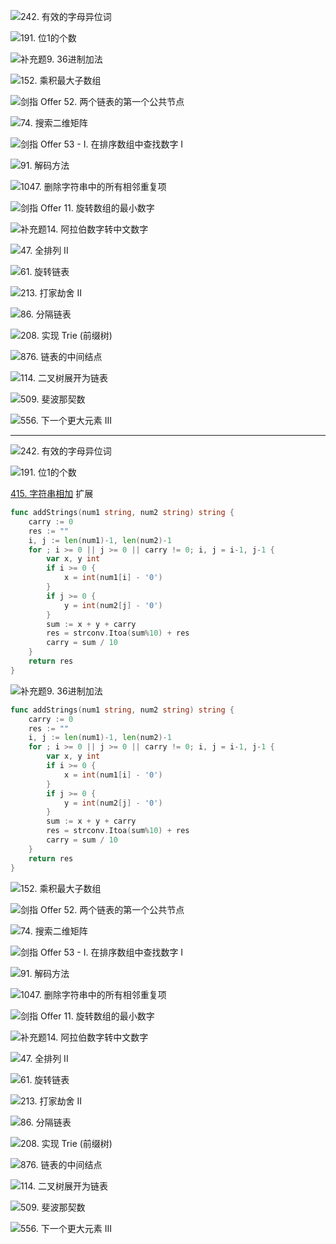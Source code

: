 
![242. 有效的字母异位词](https://leetcode-cn.com/problems/valid-anagram/)

![191. 位1的个数](https://leetcode-cn.com/problems/number-of-1-bits/)

![补充题9. 36进制加法](https://mp.weixin.qq.com/s/bgD1Q5lc92mX7RNS1L65qA)

![152. 乘积最大子数组](https://leetcode-cn.com/problems/maximum-product-subarray/)

![剑指 Offer 52. 两个链表的第一个公共节点](https://leetcode-cn.com/problems/liang-ge-lian-biao-de-di-yi-ge-gong-gong-jie-dian-lcof/)

![74. 搜索二维矩阵](https://leetcode-cn.com/problems/search-a-2d-matrix/)

![剑指 Offer 53 - I. 在排序数组中查找数字 I](https://leetcode-cn.com/problems/zai-pai-xu-shu-zu-zhong-cha-zhao-shu-zi-lcof/)

![91. 解码方法](https://leetcode-cn.com/problems/decode-ways/)

![1047. 删除字符串中的所有相邻重复项](https://leetcode-cn.com/problems/remove-all-adjacent-duplicates-in-string/)

![剑指 Offer 11. 旋转数组的最小数字](https://leetcode-cn.com/problems/xuan-zhuan-shu-zu-de-zui-xiao-shu-zi-lcof/)

![补充题14. 阿拉伯数字转中文数字]()

![47. 全排列 II](https://leetcode-cn.com/problems/permutations-ii/)

![61. 旋转链表](https://leetcode-cn.com/problems/rotate-list/)

![213. 打家劫舍 II](https://leetcode-cn.com/problems/house-robber-ii/)

![86. 分隔链表](https://leetcode-cn.com/problems/partition-list/)

![208. 实现 Trie (前缀树)](https://leetcode-cn.com/problems/implement-trie-prefix-tree/)

![876. 链表的中间结点](https://leetcode-cn.com/problems/middle-of-the-linked-list/)

![114. 二叉树展开为链表](https://leetcode-cn.com/problems/flatten-binary-tree-to-linked-list/)

![509. 斐波那契数](https://leetcode-cn.com/problems/fibonacci-number/)

![556. 下一个更大元素 III](https://leetcode-cn.com/problems/next-greater-element-iii/)



------


![242. 有效的字母异位词](https://leetcode-cn.com/problems/valid-anagram/)

![191. 位1的个数](https://leetcode-cn.com/problems/number-of-1-bits/)


[415. 字符串相加](https://leetcode-cn.com/problems/add-strings/) 扩展

```go
func addStrings(num1 string, num2 string) string {
	carry := 0
	res := ""
	i, j := len(num1)-1, len(num2)-1
	for ; i >= 0 || j >= 0 || carry != 0; i, j = i-1, j-1 {
		var x, y int
		if i >= 0 {
			x = int(num1[i] - '0')
		}
		if j >= 0 {
			y = int(num2[j] - '0')
		}
		sum := x + y + carry
		res = strconv.Itoa(sum%10) + res
		carry = sum / 10
	}
	return res
}
```

![补充题9. 36进制加法](https://mp.weixin.qq.com/s/bgD1Q5lc92mX7RNS1L65qA)

```go
func addStrings(num1 string, num2 string) string {
	carry := 0
	res := ""
	i, j := len(num1)-1, len(num2)-1
	for ; i >= 0 || j >= 0 || carry != 0; i, j = i-1, j-1 {
		var x, y int
		if i >= 0 {
			x = int(num1[i] - '0')
		}
		if j >= 0 {
			y = int(num2[j] - '0')
		}
		sum := x + y + carry
		res = strconv.Itoa(sum%10) + res
		carry = sum / 10
	}
	return res
}
```


![152. 乘积最大子数组](https://leetcode-cn.com/problems/maximum-product-subarray/)

![剑指 Offer 52. 两个链表的第一个公共节点](https://leetcode-cn.com/problems/liang-ge-lian-biao-de-di-yi-ge-gong-gong-jie-dian-lcof/)

![74. 搜索二维矩阵](https://leetcode-cn.com/problems/search-a-2d-matrix/)

![剑指 Offer 53 - I. 在排序数组中查找数字 I](https://leetcode-cn.com/problems/zai-pai-xu-shu-zu-zhong-cha-zhao-shu-zi-lcof/)

![91. 解码方法](https://leetcode-cn.com/problems/decode-ways/)

![1047. 删除字符串中的所有相邻重复项](https://leetcode-cn.com/problems/remove-all-adjacent-duplicates-in-string/)

![剑指 Offer 11. 旋转数组的最小数字](https://leetcode-cn.com/problems/xuan-zhuan-shu-zu-de-zui-xiao-shu-zi-lcof/)

![补充题14. 阿拉伯数字转中文数字]()

![47. 全排列 II](https://leetcode-cn.com/problems/permutations-ii/)

![61. 旋转链表](https://leetcode-cn.com/problems/rotate-list/)

![213. 打家劫舍 II](https://leetcode-cn.com/problems/house-robber-ii/)

![86. 分隔链表](https://leetcode-cn.com/problems/partition-list/)

![208. 实现 Trie (前缀树)](https://leetcode-cn.com/problems/implement-trie-prefix-tree/)

![876. 链表的中间结点](https://leetcode-cn.com/problems/middle-of-the-linked-list/)

![114. 二叉树展开为链表](https://leetcode-cn.com/problems/flatten-binary-tree-to-linked-list/)

![509. 斐波那契数](https://leetcode-cn.com/problems/fibonacci-number/)

![556. 下一个更大元素 III](https://leetcode-cn.com/problems/next-greater-element-iii/)



